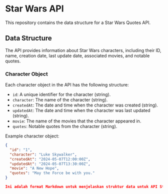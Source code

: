 # Star Wars API

This repository contains the data structure for a Star Wars Quotes API.

## Data Structure

The API provides information about Star Wars characters, including their ID, name, creation date, last update date, associated movies, and notable quotes.

### Character Object

Each character object in the API has the following structure:

- `id`: A unique identifier for the character (string).
- `character`: The name of the character (string).
- `createdAt`: The date and time when the character was created (string).
- `updatedAt`: The date and time when the character was last updated (string).
- `movie`: The name of the movies that the character appeared in.
- `quotes`: Notable quotes from the character (string).

Example character object:

```json
{
  "id": "1",
  "character": "Luke Skywalker",
  "createdAt": "2024-05-07T12:00:00Z",
  "updatedAt": "2024-05-07T13:30:00Z",
  "movie": "A New Hope",
  "quotes": "May the Force be with you."
}

Ini adalah format Markdown untuk menjelaskan struktur data untuk API Star Wars di GitHub. Anda dapat mengganti atau menyesuaikan deskripsi dan contoh sesuai dengan kebutuhan proyek Anda.

